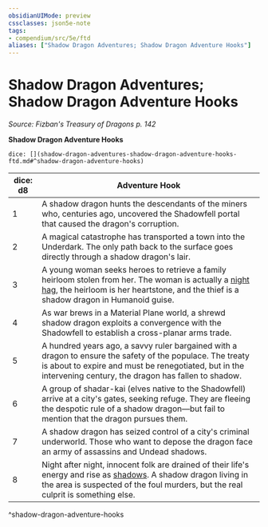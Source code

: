 ```yaml
---
obsidianUIMode: preview
cssclasses: json5e-note
tags:
- compendium/src/5e/ftd
aliases: ["Shadow Dragon Adventures; Shadow Dragon Adventure Hooks"]
---
```

# Shadow Dragon Adventures; Shadow Dragon Adventure Hooks
*Source: Fizban's Treasury of Dragons p. 142* 

**Shadow Dragon Adventure Hooks**

`dice: [](shadow-dragon-adventures-shadow-dragon-adventure-hooks-ftd.md#^shadow-dragon-adventure-hooks)`

| dice: d8 | Adventure Hook |
|----------|----------------|
| 1 | A shadow dragon hunts the descendants of the miners who, centuries ago, uncovered the Shadowfell portal that caused the dragon's corruption. |
| 2 | A magical catastrophe has transported a town into the Underdark. The only path back to the surface goes directly through a shadow dragon's lair. |
| 3 | A young woman seeks heroes to retrieve a family heirloom stolen from her. The woman is actually a [night hag](5E2014官方资源/bestiary/fiend/night-hag.md), the heirloom is her heartstone, and the thief is a shadow dragon in Humanoid guise. |
| 4 | As war brews in a Material Plane world, a shrewd shadow dragon exploits a convergence with the Shadowfell to establish a cross-planar arms trade. |
| 5 | A hundred years ago, a savvy ruler bargained with a dragon to ensure the safety of the populace. The treaty is about to expire and must be renegotiated, but in the intervening century, the dragon has fallen to shadow. |
| 6 | A group of shadar-kai (elves native to the Shadowfell) arrive at a city's gates, seeking refuge. They are fleeing the despotic rule of a shadow dragon—but fail to mention that the dragon pursues them. |
| 7 | A shadow dragon has seized control of a city's criminal underworld. Those who want to depose the dragon face an army of assassins and Undead shadows. |
| 8 | Night after night, innocent folk are drained of their life's energy and rise as [shadows](5E2014官方资源/bestiary/undead/shadow.md). A shadow dragon living in the area is suspected of the foul murders, but the real culprit is something else. |
^shadow-dragon-adventure-hooks